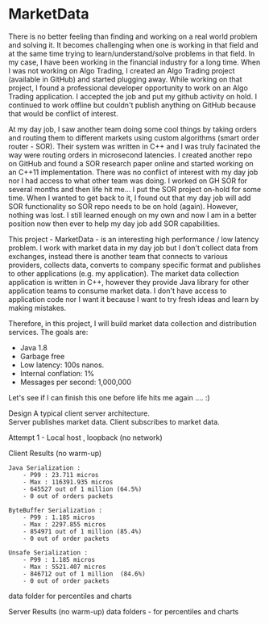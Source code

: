 # MarketData

There is no better feeling than finding and working on a real world problem and solving it.  It becomes challenging
when one is working in that field and at the same time trying to learn/understand/solve problems in that field.
In my case, I have been working in the financial industry for a long time. When I was not working on Algo Trading,
I created an Algo Trading project (available in GitHub) and started plugging away.  While working on that project,
I found a professional developer opportunity to work on an Algo Trading application.  I accepted the job and put my
github activity on hold.  I continued to work offline but couldn't publish anything on GitHub because that would be
conflict of interest.

At my day job, I saw another team doing some cool things by taking orders and routing them to different markets using
custom algorithms (smart order router - SOR).  Their system was written in C++ and I was truly facinated the way were
routing orders in microsecond latencies.  I created another repo on GitHub and found a SOR research paper online and
started working on an C++11 implementation.  There was no conflict of interest with my day job nor I had access to what other team
was doing. I worked on GH SOR for several months and then life hit me... I put the SOR project on-hold for some time.  When I wanted 
to get back to it, I found out that my day job will add SOR functionality so SOR repo needs to be on hold (again).  However, nothing was lost. I still learned enough on my own and now I am in a better position now then ever to help my day job add SOR capabilities.

This project - MarketData - is an interesting high performance / low latency problem.  I work with market data in my
day job but I don't collect data from exchanges, instead there is another team that connects to various providers,
collects data, converts to company specific format and publishes to other applications (e.g. my application). The market
data collection application is written in C++, however they provide Java library for other application teams to consume
market data.  I don't have access to application code nor I want it because I want to try fresh ideas and learn by
making mistakes.

Therefore, in this project, I will build market data collection and distribution services.  The goals are:

- Java 1.8
- Garbage free
- Low latency: 100s nanos.
- Internal conflation: 1%
- Messages per second: 1,000,000

Let's see if I can finish this one before life hits me again .... :)

Design
A typical client server architecture.  
Server publishes market data.
Client subscribes to market data.


Attempt 1 - Local host , loopback (no network)

Client Results (no warm-up)
    
    Java Serialization :
        - P99 : 23.711 micros
        - Max : 116391.935 micros
        - 645527 out of 1 million (64.5%)
        - 0 out of orders packets

    ByteBuffer Serialization :
        - P99 : 1.185 micros
        - Max : 2297.855 micros
        - 854971 out of 1 million (85.4%)
        - 0 out of order packets

    Unsafe Serialization :
        - P99 : 1.185 micros
        - Max : 5521.407 micros
        - 846712 out of 1 million  (84.6%)
        - 0 out of order packets

 data folder for percentiles and charts
 
Server Results (no warm-up)
 data folders - for percentiles and charts
 
